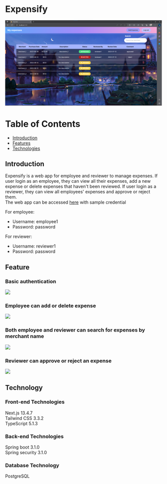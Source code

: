 # Expensify
<img src="./public/Expensify.png">

# Table of Contents
- [Introduction](#introduction)
- [Features](#features)
- [Technologies](#technologies)

## Introduction
Expensify is a web app for employee and reviewer to manage expenses. If user login as an employee, they can view all their expenses, add a new expense or delete expenses that haven't been reviewed. If user login as a reviewer, they can view all employees' expenses and approve or reject them.      
The web app can be accessed [here](http://expensify.nhanproj.com/) with sample credential    

For employee:
- Username: employee1
- Password: password

For reviewer:
- Username: reviewer1
- Password: password

## Feature
### Basic authentication
<img src="./public/login.gif" width="600">

### Employee can add or delete expense
<img src="./public/add_delete_expense.gif" width="600">

### Both employee and reviewer can search for expenses by merchant name
<img src="./public/search.gif" width="600">

### Reviewer can approve or reject an expense
<img src="./public/approve_reject_expense.gif" width="600">

## Technology
### Front-end Technologies
Next.js 13.4.7   
Tailwind CSS 3.3.2  
TypeScript 5.1.3   

### Back-end Technologies
Spring boot 3.1.0    
Spring security 3.1.0

### Database Technology
PostgreSQL
